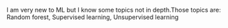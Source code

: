 I am very new to ML but I know some topics not in depth.Those topics are:
Random forest,
Supervised learning,
Unsupervised learning
